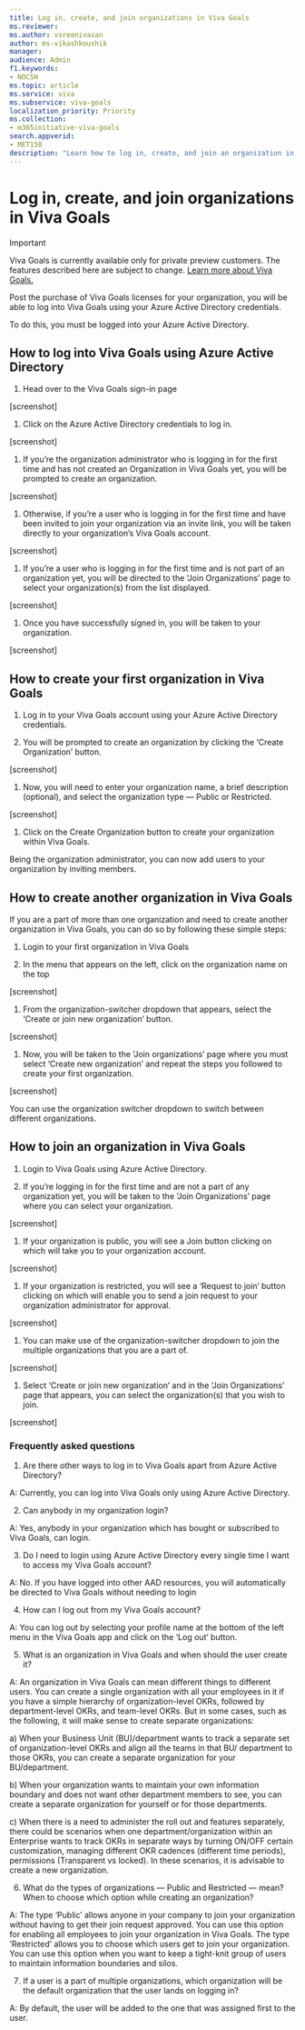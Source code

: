 ```yaml
---
title: Log in, create, and join organizations in Viva Goals
ms.reviewer: 
ms.author: vsreenivasan
author: ms-vikashkoushik
manager: 
audience: Admin
f1.keywords:
- NOCSH
ms.topic: article
ms.service: viva
ms.subservice: viva-goals
localization_priority: Priority
ms.collection:  
- m365initiative-viva-goals  
search.appverid:
- MET150
description: "Learn how to log in, create, and join an organization in Viva Goals"
---
```


# Log in, create, and join organizations in Viva Goals

> [!IMPORTANT]
> Viva Goals is currently available only for private preview customers. The features described here are subject to change. [Learn more about Viva Goals.](https://go.microsoft.com/fwlink/?linkid=2189933)

Post the purchase of Viva Goals licenses for your organization, you will be able to log into Viva Goals using your Azure Active Directory credentials. 

To do this, you must be logged into your Azure Active Directory. 

## How to log into Viva Goals using Azure Active Directory 

1. Head over to the Viva Goals sign-in page  

[screenshot] 

1. Click on the Azure Active Directory credentials to log in. 

[screenshot]

1. If you’re the organization administrator who is logging in for the first time and has not created an Organization in Viva Goals yet, you will be prompted to create an organization. 

[screenshot]

1. Otherwise, if you’re a user who is logging in for the first time and have been invited to join your organization via an invite link, you will be taken directly to your organization’s Viva Goals account. 

[screenshot] 

1. If you’re a user who is logging in for the first time and is not part of an organization yet, you will be directed to the ‘Join Organizations’ page to select your organization(s) from the list displayed.  

[screenshot] 

1. Once you have successfully signed in, you will be taken to your organization. 

[screenshot]

## How to create your first organization in Viva Goals 

1. Log in to your Viva Goals account using your Azure Active Directory credentials. 

1. You will be prompted to create an organization by clicking the ‘Create Organization’ button. 

[screenshot]

1. Now, you will need to enter your organization name, a brief description (optional), and select the organization type — Public or Restricted. 

[screenshot]

1. Click on the Create Organization button to create your organization within Viva Goals. 

Being the organization administrator, you can now add users to your organization by inviting members. 

## How to create another organization in Viva Goals 

If you are a part of more than one organization and need to create another organization in Viva Goals, you can do so by following these simple steps: 

1. Login to your first organization in Viva Goals 

1. In the menu that appears on the left, click on the organization name on the top 

[screenshot] 

1. From the organization-switcher dropdown that appears, select the ‘Create or join new organization’ button. 

[screenshot]

1. Now, you will be taken to the ‘Join organizations’ page where you must select ‘Create new organization’ and repeat the steps you followed to create your first organization. 

[screenshot]

You can use the organization switcher dropdown to switch between different organizations. 

## How to join an organization in Viva Goals 

1. Login to Viva Goals using Azure Active Directory. 

1. If you’re logging in for the first time and are not a part of any organization yet, you will be taken to the ‘Join Organizations’ page where you can select your organization. 

[screenshot]

1. If your organization is public, you will see a Join button clicking on which will take you to your organization account. 

[screenshot]

1. If your organization is restricted, you will see a ‘Request to join’ button clicking on which will enable you to send a join request to your organization administrator for approval. 

[screenshot]

1. You can make use of the organization-switcher dropdown to join the multiple organizations that you are a part of. 

[screenshot]

1. Select ‘Create or join new organization’ and in the ‘Join Organizations’ page that appears, you can select the organization(s) that you wish to join. 

[screenshot]

### Frequently asked questions

1. Are there other ways to log in to Viva Goals apart from Azure Active Directory? 

A: Currently, you can log into Viva Goals only using Azure Active Directory.

2. Can anybody in my organization login? 

A: Yes, anybody in your organization which has bought or subscribed to Viva Goals, can login.  

3. Do I need to login using Azure Active Directory every single time I want to access my Viva Goals account? 

A: No. If you have logged into other AAD resources, you will automatically be directed to Viva Goals without needing to login 

4. How can I log out from my Viva Goals account? 

A: You can log out by selecting your profile name at the bottom of the left menu in the Viva Goals app and click on the ‘Log out’ button. 

5. What is an organization in Viva Goals and when should the user create it? 

A: An organization in Viva Goals can mean different things to different users. You can create a single organization with all your employees in it if you have a simple hierarchy of organization-level OKRs, followed by department-level OKRs, and team-level OKRs. But in some cases, such as the following, it will make sense to create separate organizations: 

a) When your Business Unit (BU)/department wants to track a separate set of organization-level OKRs and align all the teams in that BU/ department to those OKRs, you can create a separate organization for your BU/department. 

b) When your organization wants to maintain your own information boundary and does not want other department members to see, you can create a separate organization for yourself or for those departments. 

c) When there is a need to administer the roll out and features separately, there could be scenarios when one department/organization within an Enterprise wants to track OKRs in separate ways by turning ON/OFF certain customization, managing different OKR cadences (different time periods), permissions (Transparent vs locked). In these scenarios, it is advisable to create a new organization. 

6. What do the types of organizations — Public and Restricted — mean? When to choose which option while creating an organization? 

A: The type ‘Public’ allows anyone in your company to join your organization without having to get their join request approved. You can use this option for enabling all employees to join your organization in Viva Goals. The type ‘Restricted’ allows you to choose which users get to join your organization. You can use this option when you want to keep a tight-knit group of users to maintain information boundaries and silos. 

7. If a user is a part of multiple organizations, which organization will be the default organization that the user lands on logging in?

A: By default, the user will be added to the one that was assigned first to the user.
